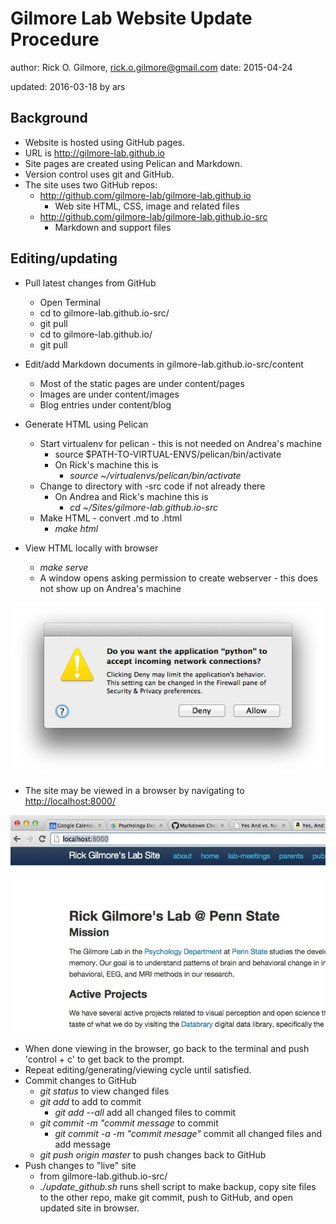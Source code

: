 # Gilmore Lab Website Update Procedure

author: Rick O. Gilmore, rick.o.gilmore@gmail.com
date: 2015-04-24

updated: 2016-03-18 by ars

## Background

- Website is hosted using GitHub pages.
- URL is <http://gilmore-lab.github.io>
- Site pages are created using Pelican and Markdown.
- Version control uses git and GitHub.
- The site uses two GitHub repos:
    + <http://github.com/gilmore-lab/gilmore-lab.github.io>
        * Web site HTML, CSS, image and related files
    + <http://github.com/gilmore-lab/gilmore-lab.github.io-src>
        * Markdown and support files

## Editing/updating

- Pull latest changes from GitHub
	+ Open Terminal
    + cd to gilmore-lab.github.io-src/
    + git pull
    + cd to gilmore-lab.github.io/
    + git pull
    
- Edit/add Markdown documents in gilmore-lab.github.io-src/content
    * Most of the static pages are under content/pages
    * Images are under content/images
    * Blog entries under content/blog
- Generate HTML using Pelican
    * Start virtualenv for pelican - this is not needed on Andrea's machine
        - source $PATH-TO-VIRTUAL-ENVS/pelican/bin/activate
        - On Rick's machine this is 
            - *source ~/virtualenvs/pelican/bin/activate*
    * Change to directory with -src code if not already there
        - On Andrea and Rick's machine this is
            + *cd ~/Sites/gilmore-lab.github.io-src*
    * Make HTML - convert .md to .html
        - *make html*
- View HTML locally with browser
    - *make serve*
    - A window opens asking permission to create webserver - this does not show up on Andrea's machine  

![](imgs/warning-pelican-webserver.jpg)

- The site may be viewed in a browser by navigating to <http://localhost:8000/>

![](imgs/localhost-screenshot.jpg)

- When done viewing in the browser, go back to the terminal and push 'control + c' to get back to the prompt.
- Repeat editing/generating/viewing cycle until satisfied.
- Commit changes to GitHub
    + *git status* to view changed files
    + *git add <changed-files>* to add to commit  
    	+ *git add --all* add all changed files to commit  
    + *git commit -m "commit message* to commit  
    	+ *git commit -a -m "commit mesage"* commit all changed files and add message  
    + *git push origin master* to push changes back to GitHub  
- Push changes to "live" site  
    + from gilmore-lab.github.io-src/  
    + *./update_github.sh* runs shell script to make backup, copy site files to the other repo, make git commit, push to GitHub, and open updated site in browser.  